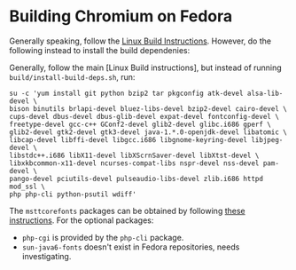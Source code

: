 # Building Chromium on Fedora

Generally speaking, follow the [Linux Build Instructions](linux_build_instructions.md).
However, do the following instead to install the build dependenies:

Generally, follow the main [Linux Build instructions], but instead of
running `build/install-build-deps.sh`, run:

```shell
su -c 'yum install git python bzip2 tar pkgconfig atk-devel alsa-lib-devel \
bison binutils brlapi-devel bluez-libs-devel bzip2-devel cairo-devel \
cups-devel dbus-devel dbus-glib-devel expat-devel fontconfig-devel \
freetype-devel gcc-c++ GConf2-devel glib2-devel glibc.i686 gperf \
glib2-devel gtk2-devel gtk3-devel java-1.*.0-openjdk-devel libatomic \
libcap-devel libffi-devel libgcc.i686 libgnome-keyring-devel libjpeg-devel \
libstdc++.i686 libX11-devel libXScrnSaver-devel libXtst-devel \
libxkbcommon-x11-devel ncurses-compat-libs nspr-devel nss-devel pam-devel \
pango-devel pciutils-devel pulseaudio-libs-devel zlib.i686 httpd mod_ssl \
php php-cli python-psutil wdiff'
```

The `msttcorefonts` packages can be obtained by following [these
instructions](http://www.fedorafaq.org/#installfonts). For the optional
packages:

* `php-cgi` is provided by the `php-cli` package.
* `sun-java6-fonts` doesn't exist in Fedora repositories, needs investigating.
